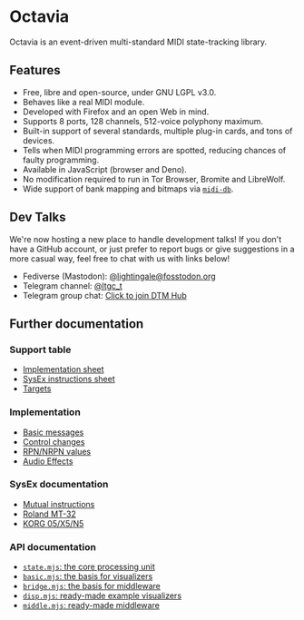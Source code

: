 # Octavia
Octavia is an event-driven multi-standard MIDI state-tracking library.

## Features
* Free, libre and open-source, under GNU LGPL v3.0.
* Behaves like a real MIDI module.
* Developed with Firefox and an open Web in mind.
* Supports 8 ports, 128 channels, 512-voice polyphony maximum.
* Built-in support of several standards, multiple plug-in cards, and tons of devices.
* Tells when MIDI programming errors are spotted, reducing chances of faulty programming.
* Available in JavaScript (browser and Deno).
* No modification required to run in Tor Browser, Bromite and LibreWolf.
* Wide support of bank mapping and bitmaps via [`midi-db`](https://github.com/ltgcgo/midi-db).

## Dev Talks
We're now hosting a new place to handle development talks! If you don't have a GitHub account, or just prefer to report bugs or give suggestions in a more casual way, feel free to chat with us with links below!

* Fediverse (Mastodon): [@lightingale@fosstodon.org](https://fosstodon.org/@lightingale)
* Telegram channel: [@ltgc_t](https://t.me/s/ltgc_t)
* Telegram group chat: [Click to join DTM Hub](https://t.me/+0I30mcOPTSQ0ZGIx)

## Further documentation
### Support table
* [Implementation sheet](support/implementation.md)
* [SysEx instructions sheet](support/sysex.md)
* [Targets](support/target.md)

### Implementation
* [Basic messages](impl/basic.md)
* [Control changes](impl/cc.md)
* [RPN/NRPN values](impl/pn.md)
* [Audio Effects](impl/efx.md)

### SysEx documentation
* [Mutual instructions](sysex/mutual.md)
* [Roland MT-32](sysex/mt32.md)
* [KORG 05/X5/N5](sysex/korgOld.md)

### API documentation
* [`state.mjs`: the core processing unit](state/)
* [`basic.mjs`: the basis for visualizers](basic/)
* [`bridge.mjs`: the basis for middleware](bridge/)
* [`disp.mjs`: ready-made example visualizers](disp/)
* [`middle.mjs`: ready-made middleware](middle/)